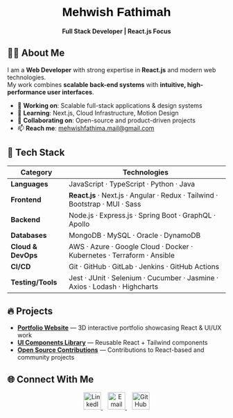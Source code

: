<h1 align="center" style="color:black; font-weight:900; font-family:'Trebuchet MS', Arial, sans-serif;">
 Mehwish Fathimah
</h1>

<p align="center">
  <b>Full Stack Developer | React.js Focus</b>
</p>


## 👩‍💻 About Me  

I am a **Web Developer** with strong expertise in **React.js** and modern web technologies.  
My work combines **scalable back-end systems** with **intuitive, high-performance user interfaces**.  

- 🔭 **Working on**: Scalable full-stack applications & design systems  
- 🌱 **Learning**: Next.js, Cloud Infrastructure, Motion Design  
- 🤝 **Collaborating on**: Open-source and product-driven projects  
- 📫 **Reach me**: [mehwishfathima.mail@gmail.com](mailto:mehwishfathima.mail@gmail.com) 



## 🚀 Tech Stack  

| **Category**     | **Technologies** |
|------------------|------------------|
| **Languages**    | JavaScript · TypeScript · Python · Java |
| **Frontend**     | **React.js** · Next.js · Angular · Redux · Tailwind · Bootstrap · MUI · Sass |
| **Backend**      | Node.js · Express.js · Spring Boot · GraphQL · Apollo |
| **Databases**    | MongoDB · MySQL · Oracle · DynamoDB |
| **Cloud & DevOps** | AWS · Azure · Google Cloud · Docker · Kubernetes · Terraform · Ansible |
| **CI/CD**        | Git · GitHub · GitLab · Jenkins · GitHub Actions |
| **Testing/Tools**| Jest · JUnit · Selenium · Cucumber · Jasmine · Axios · Lodash · Highcharts |



## 🔥 Projects  

- **[Portfolio Website](https://mehwish-11.github.io/3D-Animation/)** — 3D interactive portfolio showcasing React & UI/UX work  
- **[UI Components Library](https://gaming-project-iota.vercel.app/)** — Reusable React + Tailwind components  
- **[Open Source Contributions](https://mehwish-11.github.io/Anime-portfolio-ui/)** — Contributions to React-based and community projects  



## 🌐 Connect With Me  

<p align="center">
  <a href="https://linkedin.com/in/mehwishfathima11" target="_blank">
    <img src="https://cdn.jsdelivr.net/gh/devicons/devicon/icons/linkedin/linkedin-original.svg" alt="LinkedIn" width="40" height="40"/>
  </a>
  &nbsp;&nbsp;
  <a href="mailto:mehwishfathima.mail@gmail.com">
    <img src="https://img.icons8.com/fluency/48/000000/gmail-new.png" alt="Email" width="40" height="40"/>
  </a>
  &nbsp;&nbsp;
  <a href="https://github.com/mehwish-11" target="_blank">
    <img src="https://cdn.jsdelivr.net/gh/devicons/devicon/icons/github/github-original.svg" alt="GitHub" width="40" height="40"/>
  </a>
</p>
